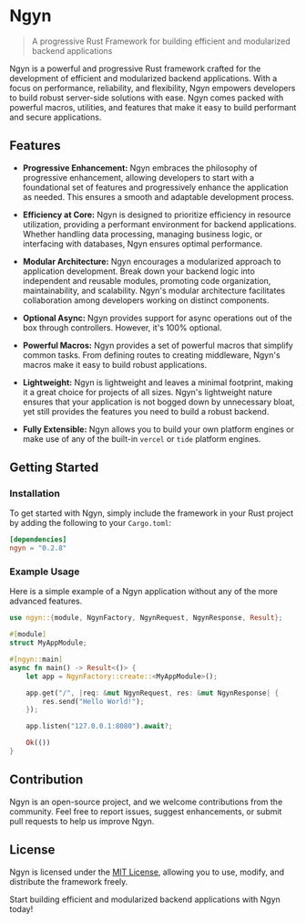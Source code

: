 # Ngyn

> A progressive Rust Framework for building efficient and modularized backend applications

Ngyn is a powerful and progressive Rust framework crafted for the development of efficient and modularized backend applications. With a focus on performance, reliability, and flexibility, Ngyn empowers developers to build robust server-side solutions with ease. Ngyn comes packed with powerful macros, utilities, and features that make it easy to build performant and secure applications.

## Features

- **Progressive Enhancement:** Ngyn embraces the philosophy of progressive enhancement, allowing developers to start with a foundational set of features and progressively enhance the application as needed. This ensures a smooth and adaptable development process.

- **Efficiency at Core:** Ngyn is designed to prioritize efficiency in resource utilization, providing a performant environment for backend applications. Whether handling data processing, managing business logic, or interfacing with databases, Ngyn ensures optimal performance.

- **Modular Architecture:** Ngyn encourages a modularized approach to application development. Break down your backend logic into independent and reusable modules, promoting code organization, maintainability, and scalability. Ngyn's modular architecture facilitates collaboration among developers working on distinct components.

- **Optional Async:** Ngyn provides support for async operations out of the box through controllers. However, it's 100% optional.

- **Powerful Macros:** Ngyn provides a set of powerful macros that simplify common tasks. From defining routes to creating middleware, Ngyn's macros make it easy to build robust applications.

- **Lightweight:** Ngyn is lightweight and leaves a minimal footprint, making it a great choice for projects of all sizes. Ngyn's lightweight nature ensures that your application is not bogged down by unnecessary bloat, yet still provides the features you need to build a robust backend.

- **Fully Extensible:** Ngyn allows you to build your own platform engines or make use of any of the built-in `vercel` or `tide` platform engines.

## Getting Started

### Installation

To get started with Ngyn, simply include the framework in your Rust project by adding the following to your `Cargo.toml`:

```toml
[dependencies]
ngyn = "0.2.8"
```

### Example Usage

Here is a simple example of a Ngyn application without any of the more advanced features.

```rust
use ngyn::{module, NgynFactory, NgynRequest, NgynResponse, Result};

#[module]
struct MyAppModule;

#[ngyn::main]
async fn main() -> Result<()> {
    let app = NgynFactory::create::<MyAppModule>();

    app.get("/", |req: &mut NgynRequest, res: &mut NgynResponse| {
        res.send("Hello World!");
    });

    app.listen("127.0.0.1:8080").await?;

    Ok(())
}
```

## Contribution

Ngyn is an open-source project, and we welcome contributions from the community. Feel free to report issues, suggest enhancements, or submit pull requests to help us improve Ngyn.

## License

Ngyn is licensed under the [MIT License](LICENSE), allowing you to use, modify, and distribute the framework freely.

Start building efficient and modularized backend applications with Ngyn today!